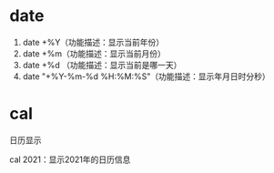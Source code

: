 # date 

1.  date +%Y（功能描述：显示当前年份） 
2. date +%m（功能描述：显示当前月份） 
3. date +%d （功能描述：显示当前是哪一天） 
4. date "+%Y-%m-%d %H:%M:%S"（功能描述：显示年月日时分秒）

# cal

日历显示

cal 2021：显示2021年的日历信息